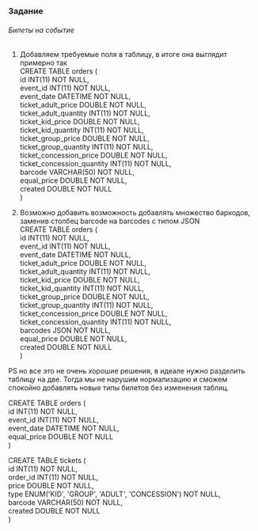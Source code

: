 ### Задание  
###### Билеты на событие  

1. Добавляем требуемые поля в таблицу, в итоге она выглядит примерно так  
CREATE TABLE orders (  
    id INT(11) NOT NULL,  
    event_id INT(11) NOT NULL,  
    event_date DATETIME NOT NULL,  
    ticket_adult_price DOUBLE NOT NULL,  
    ticket_adult_quantity INT(11) NOT NULL,  
    ticket_kid_price DOUBLE NOT NULL,  
    ticket_kid_quantity INT(11) NOT NULL,  
    ticket_group_price DOUBLE NOT NULL,  
    ticket_group_quantity INT(11) NOT NULL,  
    ticket_concession_price DOUBLE NOT NULL,  
    ticket_concession_quantity INT(11) NOT NULL,  
    barcode VARCHAR(50) NOT NULL,  
    equal_price DOUBLE NOT NULL,  
    created DOUBLE NOT NULL  
)  

2. Возможно добавить возможность добавлять множество баркодов, заменив столбец barcode на barcodes с типом JSON  
CREATE TABLE orders (  
    id INT(11) NOT NULL,  
    event_id INT(11) NOT NULL,  
    event_date DATETIME NOT NULL,  
    ticket_adult_price DOUBLE NOT NULL,  
    ticket_adult_quantity INT(11) NOT NULL,  
    ticket_kid_price DOUBLE NOT NULL,  
    ticket_kid_quantity INT(11) NOT NULL,  
    ticket_group_price DOUBLE NOT NULL,  
    ticket_group_quantity INT(11) NOT NULL,  
    ticket_concession_price DOUBLE NOT NULL,  
    ticket_concession_quantity INT(11) NOT NULL,  
    barcodes JSON NOT NULL,  
    equal_price DOUBLE NOT NULL,  
    created DOUBLE NOT NULL  
)  

PS но все это не очень хорошие решения, в идеале нужно разделить таблицу на две. Тогда мы не нарушим нормализацию и сможем спокойно добавлять новые типы билетов без изменения таблиц.  

CREATE TABLE orders (  
    id INT(11) NOT NULL,  
    event_id INT(11) NOT NULL,  
    event_date DATETIME NOT NULL,  
    equal_price DOUBLE NOT NULL  
)  
    
CREATE TABLE tickets (  
    id INT(11) NOT NULL,  
    order_id INT(11) NOT NULL,  
    price DOUBLE NOT NULL,  
    type ENUM('KID', 'GROUP', 'ADULT', 'CONCESSION') NOT NULL,  
    barcode VARCHAR(50) NOT NULL,  
    created DOUBLE NOT NULL  
)